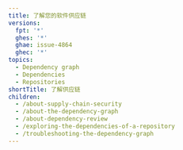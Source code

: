 ```yaml
---
title: 了解您的软件供应链
versions:
  fpt: '*'
  ghes: '*'
  ghae: issue-4864
  ghec: '*'
topics:
  - Dependency graph
  - Dependencies
  - Repositories
shortTitle: 了解供应链
children:
  - /about-supply-chain-security
  - /about-the-dependency-graph
  - /about-dependency-review
  - /exploring-the-dependencies-of-a-repository
  - /troubleshooting-the-dependency-graph
---
```


